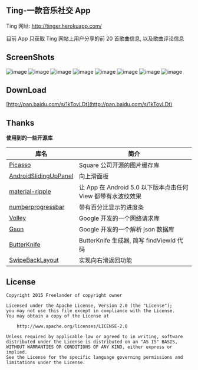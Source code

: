 ## Ting-一款音乐社交 App

Ting 网址: http://tinger.herokuapp.com/

目前 App 只获取 Ting 网站上用户分享的前 20 首歌曲信息, 以及歌曲评论信息

## ScreenShots
![image](https://github.com/Freelander/ting/blob/master/screenshots/1.png)
![image](https://github.com/Freelander/ting/blob/master/screenshots/2.png)
![image](https://github.com/Freelander/ting/blob/master/screenshots/3.png)
![image](https://github.com/Freelander/ting/blob/master/screenshots/4.png)
![image](https://github.com/Freelander/ting/blob/master/screenshots/5.png)
![image](https://github.com/Freelander/ting/blob/master/screenshots/6.png)
![image](https://github.com/Freelander/ting/blob/master/screenshots/7.png)
![image](https://github.com/Freelander/ting/blob/master/screenshots/8.png)


## DownLoad

[http://pan.baidu.com/s/1kTovLDt](http://pan.baidu.com/s/1kTovLDt)

## Thanks

**使用到的一些开源库** 

库名 | 简介
---- | ----
[Picasso](https://github.com/square/picasso) | Square 公司开源的图片缓存库
[AndroidSlidingUpPanel](https://github.com/umano/AndroidSlidingUpPanel) | 向上滑面板
[material-ripple](https://github.com/balysv/material-ripple) | 让 App 在 Android 5.0 以下版本点击任何 View 都带有水波纹效果
[numberprogressbar](https://github.com/daimajia/NumberProgressBar) | 带有百分比显示的进度条
[Volley](https://github.com/mcxiaoke/android-volley) | Google 开发的一个网络请求库
[Gson](https://github.com/google/gson) | Google 开发的一个解析 json 数据库
[ButterKnife](https://github.com/avast/android-butterknife-zelezny) | ButterKnife 生成器, 简写 findViewId 代码
[SwipeBackLayout](https://github.com/ikew0ng/SwipeBackLayout) | 实现向右滑返回功能


## License

```
Copyright 2015 Freelander of copyright owner

Licensed under the Apache License, Version 2.0 (the "License");
you may not use this file except in compliance with the License.
You may obtain a copy of the License at

    http://www.apache.org/licenses/LICENSE-2.0

Unless required by applicable law or agreed to in writing, software
distributed under the License is distributed on an "AS IS" BASIS,
WITHOUT WARRANTIES OR CONDITIONS OF ANY KIND, either express or implied.
See the License for the specific language governing permissions and
limitations under the License.
```
